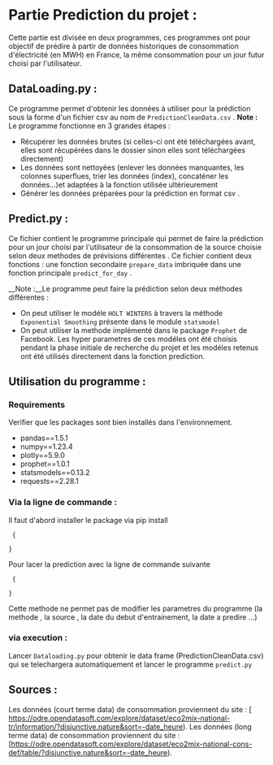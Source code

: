 # Partie Prediction du projet :

Cette partie est divisée en deux programmes, ces programmes ont pour objectif de prédire à partir de données historiques de consommation d'électricité (en MWH) en France, la même consommation pour un jour futur choisi par l'utilisateur.

## DataLoading.py :

Ce programme permet d'obtenir les données à utiliser pour la prédiction sous la forme d'un fichier csv au nom de `PredictionCleanData.csv` . 
__Note :__ Le programme fonctionne en 3 grandes étapes : 

* Récupérer les données brutes (si celles-ci ont été téléchargées avant, elles sont récupérées dans le dossier sinon elles sont téléchargées directement)
* Les données sont nettoyées (enlever les données manquantes, les colonnes superflues, trier les données (index), concaténer les données...)et adaptées à la fonction utilisée ultérieurement 
*  Générer les données préparées pour la prédiction en format csv .




## Predict.py :

Ce fichier contient le programme principale qui permet de faire la prédiction pour un jour choisi par l'utilisateur de la consommation de la source choisie selon deux methodes de prévisions différentes . Ce fichier contient deux  fonctions : une fonction secondaire `prepare_data` imbriquée dans une fonction principale `predict_for_day` .

__Note :__Le programme peut faire la prédiction selon deux méthodes différentes : 
* On peut utiliser le modéle `HOLT WINTERS` à travers la méthode `Exponential Smoothing` présente dans le module `statsmodel`
* On peut utiliser la methode implémenté dans le package `Prophet` de Facebook. 
Les hyper parametres de ces modéles ont été choisis pendant la phase initiale de recherche du projet et les modéles retenus ont été utilisés directement dans la fonction prediction.

## Utilisation du programme : 
### Requirements 
Verifier que les packages sont bien installés dans l'environnement.
* pandas==1.5.1
* numpy==1.23.4
* plotly==5.9.0
* prophet==1.0.1
* statsmodels==0.13.2
* requests==2.28.1

### Via la ligne de commande : 
Il faut d'abord installer le package via pip install 
```
 {
  
}
```
Pour lacer la prediction avec la ligne de commande suivante 
```
 {
  
}
```
Cette methode ne permet pas de modifier les parametres du programme (la methode , la source , la date du debut d'entrainement, la date a predire ...)
###  via execution  :
Lancer `Dataloading.py` pour obtenir le data frame (PredictionCleanData.csv) qui se telechargera automatiquement et lancer le programme `predict.py`






 

## Sources :

Les données (court terme data) de consommation proviennent du site : [ https://odre.opendatasoft.com/explore/dataset/eco2mix-national-tr/information/?disjunctive.nature&sort=-date_heure).
Les données (long terme data) de consommation proviennent du site : [https://odre.opendatasoft.com/explore/dataset/eco2mix-national-cons-def/table/?disjunctive.nature&sort=-date_heure).



